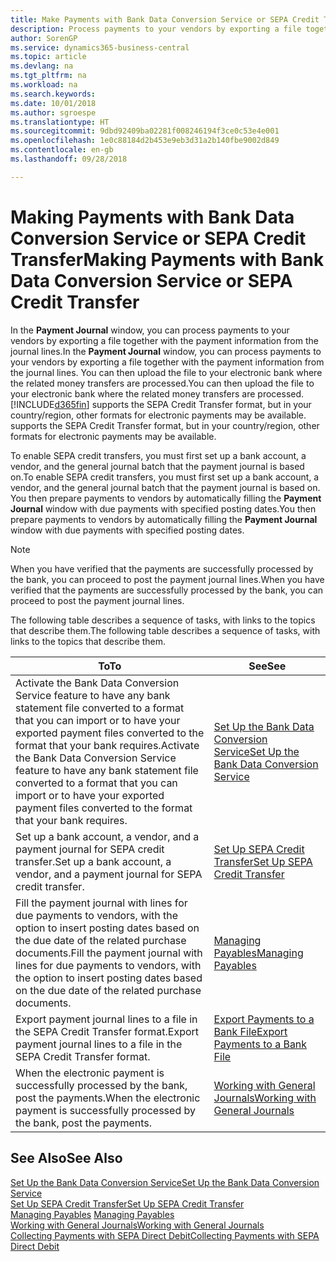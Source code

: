 ```yaml
---
title: Make Payments with Bank Data Conversion Service or SEPA Credit Transfer | Microsoft Docs
description: Process payments to your vendors by exporting a file together with the payment information from the journal lines.
author: SorenGP
ms.service: dynamics365-business-central
ms.topic: article
ms.devlang: na
ms.tgt_pltfrm: na
ms.workload: na
ms.search.keywords: 
ms.date: 10/01/2018
ms.author: sgroespe
ms.translationtype: HT
ms.sourcegitcommit: 9dbd92409ba02281f008246194f3ce0c53e4e001
ms.openlocfilehash: 1e0c88184d2b453e9eb3d31a2b140fbe9002d849
ms.contentlocale: en-gb
ms.lasthandoff: 09/28/2018

---
```

# <a name="making-payments-with-bank-data-conversion-service-or-sepa-credit-transfer"></a><span data-ttu-id="1b6a2-103">Making Payments with Bank Data Conversion Service or SEPA Credit Transfer</span><span class="sxs-lookup"><span data-stu-id="1b6a2-103">Making Payments with Bank Data Conversion Service or SEPA Credit Transfer</span></span>
<span data-ttu-id="1b6a2-104">In the **Payment Journal** window, you can process payments to your vendors by exporting a file together with the payment information from the journal lines.</span><span class="sxs-lookup"><span data-stu-id="1b6a2-104">In the **Payment Journal** window, you can process payments to your vendors by exporting a file together with the payment information from the journal lines.</span></span> <span data-ttu-id="1b6a2-105">You can then upload the file to your electronic bank where the related money transfers are processed.</span><span class="sxs-lookup"><span data-stu-id="1b6a2-105">You can then upload the file to your electronic bank where the related money transfers are processed.</span></span> [!INCLUDE[d365fin](includes/d365fin_md.md)] <span data-ttu-id="1b6a2-106">supports the SEPA Credit Transfer format, but in your country/region, other formats for electronic payments may be available.</span><span class="sxs-lookup"><span data-stu-id="1b6a2-106"> supports the SEPA Credit Transfer format, but in your country/region, other formats for electronic payments may be available.</span></span>   

 <span data-ttu-id="1b6a2-107">To enable SEPA credit transfers, you must first set up a bank account, a vendor, and the general journal batch that the payment journal is based on.</span><span class="sxs-lookup"><span data-stu-id="1b6a2-107">To enable SEPA credit transfers, you must first set up a bank account, a vendor, and the general journal batch that the payment journal is based on.</span></span> <span data-ttu-id="1b6a2-108">You then prepare payments to vendors by automatically filling the **Payment Journal** window with due payments with specified posting dates.</span><span class="sxs-lookup"><span data-stu-id="1b6a2-108">You then prepare payments to vendors by automatically filling the **Payment Journal** window with due payments with specified posting dates.</span></span>  

> [!NOTE]  
>  <span data-ttu-id="1b6a2-109">When you have verified that the payments are successfully processed by the bank, you can proceed to post the payment journal lines.</span><span class="sxs-lookup"><span data-stu-id="1b6a2-109">When you have verified that the payments are successfully processed by the bank, you can proceed to post the payment journal lines.</span></span>  

 <span data-ttu-id="1b6a2-110">The following table describes a sequence of tasks, with links to the topics that describe them.</span><span class="sxs-lookup"><span data-stu-id="1b6a2-110">The following table describes a sequence of tasks, with links to the topics that describe them.</span></span>   

|<span data-ttu-id="1b6a2-111">**To**</span><span class="sxs-lookup"><span data-stu-id="1b6a2-111">**To**</span></span>|<span data-ttu-id="1b6a2-112">**See**</span><span class="sxs-lookup"><span data-stu-id="1b6a2-112">**See**</span></span>|  
|------------|-------------|  
|<span data-ttu-id="1b6a2-113">Activate the Bank Data Conversion Service feature to have any bank statement file converted to a format that you can import or to have your exported payment files converted to the format that your bank requires.</span><span class="sxs-lookup"><span data-stu-id="1b6a2-113">Activate the Bank Data Conversion Service feature to have any bank statement file converted to a format that you can import or to have your exported payment files converted to the format that your bank requires.</span></span>|[<span data-ttu-id="1b6a2-114">Set Up the Bank Data Conversion Service</span><span class="sxs-lookup"><span data-stu-id="1b6a2-114">Set Up the Bank Data Conversion Service</span></span>](bank-how-setup-bank-statement-service.md)|  
|<span data-ttu-id="1b6a2-115">Set up a bank account, a vendor, and a payment journal for SEPA credit transfer.</span><span class="sxs-lookup"><span data-stu-id="1b6a2-115">Set up a bank account, a vendor, and a payment journal for SEPA credit transfer.</span></span>|[<span data-ttu-id="1b6a2-116">Set Up SEPA Credit Transfer</span><span class="sxs-lookup"><span data-stu-id="1b6a2-116">Set Up SEPA Credit Transfer</span></span>](finance-how-to-set-up-sepa-credit-transfer.md)|  
|<span data-ttu-id="1b6a2-117">Fill the payment journal with lines for due payments to vendors, with the option to insert posting dates based on the due date of the related purchase documents.</span><span class="sxs-lookup"><span data-stu-id="1b6a2-117">Fill the payment journal with lines for due payments to vendors, with the option to insert posting dates based on the due date of the related purchase documents.</span></span>|[<span data-ttu-id="1b6a2-118">Managing Payables</span><span class="sxs-lookup"><span data-stu-id="1b6a2-118">Managing Payables</span></span>](payables-manage-payables.md)|  
|<span data-ttu-id="1b6a2-119">Export payment journal lines to a file in the SEPA Credit Transfer format.</span><span class="sxs-lookup"><span data-stu-id="1b6a2-119">Export payment journal lines to a file in the SEPA Credit Transfer format.</span></span>|[<span data-ttu-id="1b6a2-120">Export Payments to a Bank File</span><span class="sxs-lookup"><span data-stu-id="1b6a2-120">Export Payments to a Bank File</span></span>](payables-how-export-payments-bank-file.md)|  
|<span data-ttu-id="1b6a2-121">When the electronic payment is successfully processed by the bank, post the payments.</span><span class="sxs-lookup"><span data-stu-id="1b6a2-121">When the electronic payment is successfully processed by the bank, post the payments.</span></span>|[<span data-ttu-id="1b6a2-122">Working with General Journals</span><span class="sxs-lookup"><span data-stu-id="1b6a2-122">Working with General Journals</span></span>](ui-work-general-journals.md)|  

## <a name="see-also"></a><span data-ttu-id="1b6a2-123">See Also</span><span class="sxs-lookup"><span data-stu-id="1b6a2-123">See Also</span></span>  
[<span data-ttu-id="1b6a2-124">Set Up the Bank Data Conversion Service</span><span class="sxs-lookup"><span data-stu-id="1b6a2-124">Set Up the Bank Data Conversion Service</span></span>](bank-how-setup-bank-statement-service.md)  
[<span data-ttu-id="1b6a2-125">Set Up SEPA Credit Transfer</span><span class="sxs-lookup"><span data-stu-id="1b6a2-125">Set Up SEPA Credit Transfer</span></span>](finance-how-to-set-up-sepa-credit-transfer.md)  
<span data-ttu-id="1b6a2-126">[Managing Payables](payables-manage-payables.md) </span><span class="sxs-lookup"><span data-stu-id="1b6a2-126">[Managing Payables](payables-manage-payables.md) </span></span>  
[<span data-ttu-id="1b6a2-127">Working with General Journals</span><span class="sxs-lookup"><span data-stu-id="1b6a2-127">Working with General Journals</span></span>](ui-work-general-journals.md)  
[<span data-ttu-id="1b6a2-128">Collecting Payments with SEPA Direct Debit</span><span class="sxs-lookup"><span data-stu-id="1b6a2-128">Collecting Payments with SEPA Direct Debit</span></span>](finance-collect-payments-with-sepa-direct-debit.md)   

